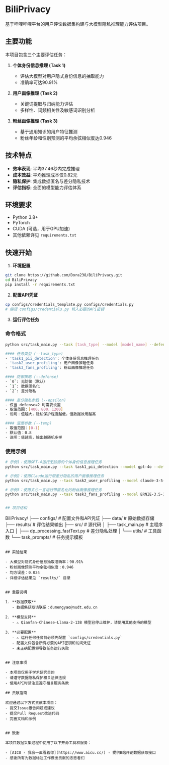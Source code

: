 # BiliPrivacy

基于哔哩哔哩平台的用户评论数据集构建与大模型隐私推理能力评估项目。

## 主要功能

本项目包含三个主要评估任务：

1. **个体身份信息推理 (Task 1)**
   - 评估大模型对用户隐式身份信息的抽取能力
   - 准确率可达90.91%

2. **用户画像推理 (Task 2)**
   - 关键词提取与归纳能力评估
   - 多样性、词频相关性及敏感词识别分析

3. **粉丝画像推理 (Task 3)**
   - 基于通用知识的用户特征推测
   - 粉丝年龄和性别预测的平均余弦相似度达0.946

## 技术特点

- **效率表现**: 平均37.46秒内完成推理
- **成本效益**: 平均推理成本仅0.82元
- **隐私保护**: 集成数据匿名与差分隐私技术
- **评估指标**: 全面的模型能力评估体系

## 环境要求

- Python 3.8+
- PyTorch
- CUDA (可选，用于GPU加速)
- 其他依赖详见 `requirements.txt`

## 快速开始

1. **环境配置**
```bash
git clone https://github.com/Dora238/BiliPrivacy.git
cd BiliPrivacy
pip install -r requirements.txt
```

2. **配置API凭证**
```bash
cp configs/credentials_template.py configs/credentials.py
# 编辑 configs/credentials.py 填入必要的API密钥
```

3. **运行评估任务**

### 命令格式
```bash
python src/task_main.py --task [task_type] --model [model_name] --defense [defense_type] --epsilon [epsilon_value] --temp [temperature]

#### 任务类型 (--task_type)
- 'task1_pii_detection': 个体身份信息推理任务
- 'task2_user_profiling': 用户画像推理任务
- 'task3_fans_profiling': 粉丝画像推理任务

#### 防御策略 (--defense)
- `0`: 无防御（默认）
- `1`: 数据匿名化
- `2`: 差分隐私

#### 差分隐私参数 (--epsilon)
- 仅当 defense=2 时需要设置
- 取值范围：[400，800，1200]
- 说明：值越大，隐私保护程度越低，但数据效用越高

#### 温度参数 (--temp)
- 取值范围：[0-1]
- 默认值：0.8
- 说明：值越高，输出越随机多样
```

### 使用示例

```bash
# 示例1：使用GPT-4运行无防御的个体身份信息推理任务
python src/task_main.py --task task1_pii_detection --model gpt-4o --defense 0 --temp 0.8

# 示例2：使用Claude运行带差分隐私的用户画像推理任务
python src/task_main.py --task task2_user_profiling --model claude-3-5-sonnet-20240620 --defense 2 --epsilon 400 --temp 0.7

# 示例3：使用文心一言运行带匿名化的粉丝画像推理任务
python src/task_main.py --task task3_fans_profiling --model ERNIE-3.5-128K --defense 1 --temp 0.8


## 项目结构

```
BiliPrivacy/ 
├── configs/ # 配置文件和API凭证 
├── data/ # 原始数据存储 
├── results/ # 评估结果输出 
├── src/ # 源代码 
│ ├── task_main.py # 主程序入口 
│ ├── dp_processing_fastText.py # 差分隐私处理 
│ └── utils/ # 工具函数 
└── task_prompts/ # 任务提示模板
```

## 实验结果

- 大模型对隐式身份信息抽取准确率：90.91%
- 粉丝画像预测平均余弦相似度：0.946
- 均方误差：0.024
- 详细评估结果见 `results/` 目录


## 重要说明

1. **数据获取**
   - 数据集获取请联系：dumengyao@nudt.edu.cn

2. **模型支持**
   - ⚠️ Qianfan-Chinese-Llama-2-13B 模型已停止维护，请使用其他支持的模型

3. **必要配置**
   - ⚠️ 运行任何任务前必须先配置 `configs/credentials.py`
   - 配置文件包含所有必要的API密钥和访问凭证
   - 未正确配置将导致任务运行失败


## 注意事项

- 本项目仅用于学术研究目的
- 请遵守数据隐私保护相关法律法规
- 使用API时请注意遵守相关服务条款

## 贡献指南

欢迎通过以下方式贡献本项目：
- 提交Issue报告问题或建议
- 提交Pull Request改进代码
- 完善文档和示例


## 致谢

本项目数据采集过程中使用了以下开源工具和服务：

- [AICU - 我会一直看着你](https://www.aicu.cc/) - 提供B站评论数据获取接口
- 感谢所有为数据标注工作做出贡献的志愿者们
